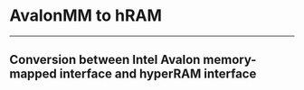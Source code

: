 # AvalonMM to hRAM
-----------------------------------------------------------------------------------------------
Conversion between Intel Avalon memory-mapped interface and hyperRAM interface
-----------------------------------------------------------------------------------------------

